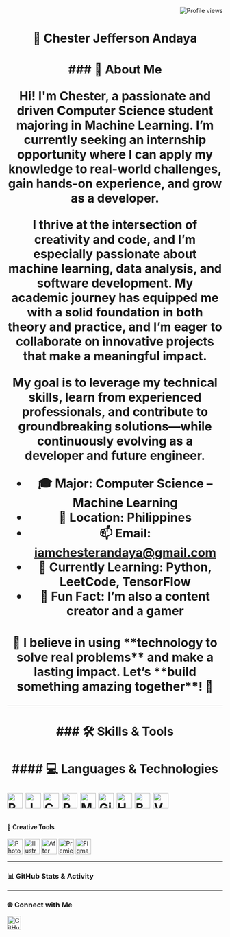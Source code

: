 <p align="right">
  <img src="https://komarev.com/ghpvc/?username=itsmeches" alt="Profile views" />
</p>

<h1 align="center">🚀 Chester Jefferson Andaya</h1>




<h1 align="center"> ### 👋 About Me

Hi! I'm **Chester**, a passionate and driven **Computer Science student** majoring in **Machine Learning**. I’m currently seeking an **internship opportunity** where I can apply my knowledge to real-world challenges, gain hands-on experience, and grow as a developer.

I thrive at the intersection of **creativity and code**, and I’m especially passionate about **machine learning**, **data analysis**, and **software development**. My academic journey has equipped me with a solid foundation in both theory and practice, and I’m eager to collaborate on **innovative projects** that make a meaningful impact.

My goal is to **leverage my technical skills**, **learn from experienced professionals**, and contribute to groundbreaking solutions—while continuously evolving as a developer and future engineer.


- 🎓 **Major**: Computer Science – Machine Learning  
- 📍 **Location**: Philippines  
- 📫 **Email**: [iamchesterandaya@gmail.com](mailto:iamchesterandaya@gmail.com)  
- 🧠 **Currently Learning**: Python, LeetCode, TensorFlow  
- 🎥 **Fun Fact**: I’m also a content creator and a gamer

<h1 align="center"> 🧩 I believe in using **technology to solve real problems** and make a lasting impact.  
Let’s **build something amazing together**! 🚀

---

<h1 align="center"> ### 🛠️ Skills & Tools

<h1 align="center"> #### 💻 Languages & Technologies

<p align="left">
  <img src="https://raw.githubusercontent.com/danielcranney/readme-generator/main/public/icons/skills/python-colored.svg" width="36" alt="Python" />
  <img src="https://raw.githubusercontent.com/danielcranney/readme-generator/main/public/icons/skills/java-colored.svg" width="36" alt="Java" />
  <img src="https://raw.githubusercontent.com/danielcranney/readme-generator/main/public/icons/skills/cplusplus-colored.svg" width="36" alt="C++" />
  <img src="https://raw.githubusercontent.com/danielcranney/readme-generator/main/public/icons/skills/php-colored.svg" width="36" alt="PHP" />
  <img src="https://raw.githubusercontent.com/danielcranney/readme-generator/main/public/icons/skills/mysql-colored.svg" width="36" alt="MySQL" />
  <img src="https://raw.githubusercontent.com/danielcranney/readme-generator/main/public/icons/skills/git-colored.svg" width="36" alt="Git" />
  <img src="https://raw.githubusercontent.com/danielcranney/readme-generator/main/public/icons/skills/html5-colored.svg" width="36" alt="HTML" />
  <img src="https://raw.githubusercontent.com/danielcranney/readme-generator/main/public/icons/skills/bootstrap-colored.svg" width="36" alt="Bootstrap" />
  <img src="https://raw.githubusercontent.com/danielcranney/readme-generator/main/public/icons/skills/visualstudiocode.svg" width="36" alt="VS Code" />
</p>

#### 🎨 Creative Tools

<p align="left">
  <img src="https://raw.githubusercontent.com/danielcranney/readme-generator/main/public/icons/skills/photoshop-colored.svg" width="36" alt="Photoshop" />
  <img src="https://raw.githubusercontent.com/danielcranney/readme-generator/main/public/icons/skills/illustrator-colored.svg" width="36" alt="Illustrator" />
  <img src="https://raw.githubusercontent.com/danielcranney/readme-generator/main/public/icons/skills/aftereffects-colored.svg" width="36" alt="After Effects" />
  <img src="https://raw.githubusercontent.com/danielcranney/readme-generator/main/public/icons/skills/premierepro-colored.svg" width="36" alt="Premiere Pro" />
  <img src="https://raw.githubusercontent.com/danielcranney/readme-generator/main/public/icons/skills/figma-colored.svg" width="36" alt="Figma" />
</p>

---

### 📊 GitHub Stats & Activity

<!-- You can add customized stats cards if you'd like -->

---

### 🌐 Connect with Me

<p align="left">
  <a href="https://github.com/itsmeches" target="_blank">
    <img src="https://raw.githubusercontent.com/danielcranney/readme-generator/main/public/icons/socials/github.svg" width="32" height="32" alt="GitHub" />
  </a>
  <!-- Add more links here if you have LinkedIn, Portfolio, etc. -->
</p>
